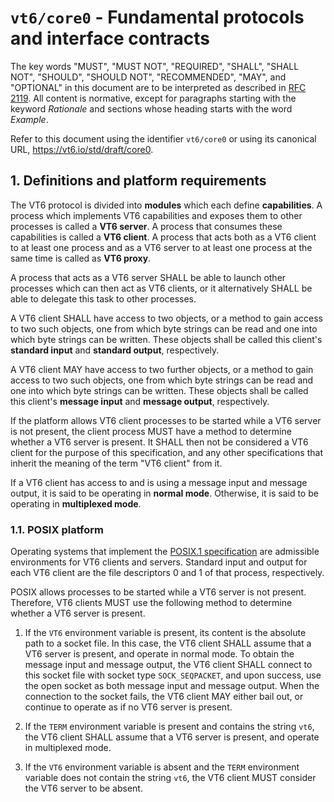 # `vt6/core0` - Fundamental protocols and interface contracts

The key words "MUST", "MUST NOT", "REQUIRED", "SHALL", "SHALL NOT", "SHOULD", "SHOULD NOT", "RECOMMENDED",  "MAY", and "OPTIONAL" in this document are to be interpreted as described in [RFC 2119](https://tools.ietf.org/html/rfc2119).
All content is normative, except for paragraphs starting with the keyword *Rationale* and sections whose heading starts with the word *Example*.

Refer to this document using the identifier `vt6/core0` or using its canonical URL, <https://vt6.io/std/draft/core0>.

## 1. Definitions and platform requirements

The VT6 protocol is divided into **modules** which each define **capabilities**.
A process which implements VT6 capabilities and exposes them to other processes is called a **VT6 server**.
A process that consumes these capabilities is called a **VT6 client**.
A process that acts both as a VT6 client to at least one process and as a VT6 server to at least one process at the same time is called as **VT6 proxy**.

A process that acts as a VT6 server SHALL be able to launch other processes which can then act as VT6 clients, or it alternatively SHALL be able to delegate this task to other processes.

A VT6 client SHALL have access to two objects, or a method to gain access to two such objects, one from which byte strings can be read and one into which byte strings can be written.
These objects shall be called this client's **standard input** and **standard output**, respectively.

A VT6 client MAY have access to two further objects, or a method to gain access to two such objects, one from which byte strings can be read and one into which byte strings can be written.
These objects shall be called this client's **message input** and **message output**, respectively.

If the platform allows VT6 client processes to be started while a VT6 server is not present, the client process MUST have a method to determine whether a VT6 server is present.
It SHALL then not be considered a VT6 client for the purpose of this specification, and any other specifications that inherit the meaning of the term "VT6 client" from it.

If a VT6 client has access to and is using a message input and message output, it is said to be operating in **normal mode**.
Otherwise, it is said to be operating in **multiplexed mode**.

### 1.1. POSIX platform

Operating systems that implement the [POSIX.1 specification](http://pubs.opengroup.org/onlinepubs/9699919799/) are admissible environments for VT6 clients and servers.
Standard input and output for each VT6 client are the file descriptors 0 and 1 of that process, respectively.

POSIX allows processes to be started while a VT6 server is not present.
Therefore, VT6 clients MUST use the following method to determine whether a VT6 server is present.

1. If the `VT6` environment variable is present, its content is the absolute path to a socket file.
   In this case, the VT6 client SHALL assume that a VT6 server is present, and operate in normal mode.
   To obtain the message input and message output, the VT6 client SHALL connect to this socket file with socket type `SOCK_SEQPACKET`, and upon success, use the open socket as both message input and message output.
   When the connection to the socket fails, the VT6 client MAY either bail out, or continue to operate as if no VT6 server is present.

2. If the `TERM` environment variable is present and contains the string `vt6`, the VT6 client SHALL assume that a VT6 server is present, and operate in multiplexed mode.

3. If the `VT6` environment variable is absent and the `TERM` environment variable does not contain the string `vt6`, the VT6 client MUST consider the VT6 server to be absent.

<!--

TODO: define message format based on s-expressions; example message exchange ("->" is client-to-server, "<-" vice versa):

   ->    (want core1 ui2 cli1)
   <-    (have core1.3 ui2.5)
   ->    (core1.subscribe ui2.width ui2.height)
   <-    (core1.notify ui2.width 80 ui2.height 25)

NOTE: no need for multiplexing of messages onto standard in/out, or text onto message in/out, unless in multiplexed mode

TODO: define maximum message size, and re-synchronization algorithm as follows:

   1. discard until next "("
   2. try to parse as message
   3. if invalid or unknown message, back to step 1

TODO: define "want", "have" messages (the only ones that are unversioned and not bound to a module)

NOTE: Not for this module, but: Syntax highlighting to be achieved by sending a "file type hint" message on message out.
When multiple programs form a pipe, the latest file type hint (in pipe chronology) wins.
NOTE: This requires the job control plugin to have a method of establishing a notion of pipe topology on the server.

-->
